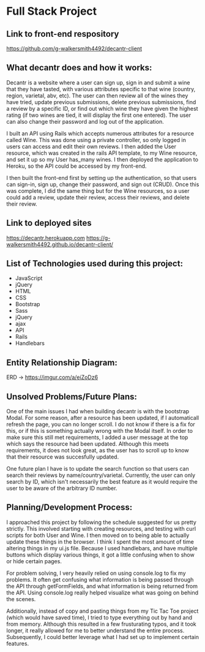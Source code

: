 # Full Stack Project

## Link to front-end respository

https://github.com/g-walkersmith4492/decantr-client

## What decantr does and how it works:

Decantr is a website where a user can sign up, sign in and submit a wine that they have tasted,
with various attributes specific to that wine (country, region, varietal, abv, etc).
The user can then review all of the wines they have tried, update previous submissions,
delete previous submissions, find a review by a specific ID, or find out which wine
they have given the highest rating (if two wines are tied, it will display the
first one entered).  The user can also change their password and log out of the application.

I built an API using Rails which accepts numerous attributes for a resource called Wine.  This was done using a private controller, so only logged in users can access and edit their own reviews.  I then added the User resource, which was created in the rails API template,
to my Wine resource, and set it up so my User has_many wines. I then deployed the application to Heroku, so the API could be accessed by my front-end.

I then built the front-end first by setting up the authentication, so that users
can sign-in, sign up, change their password, and sign out (CRUD). Once this was complete, I
did the same thing but for the Wine resources, so a user could add a review,
update their review, access their reviews, and delete their review.


## Link to deployed sites

https://decantr.herokuapp.com
https://g-walkersmith4492.github.io/decantr-client/


## List of Technologies used during this project:

- JavaScript
- jQuery
- HTML
- CSS
- Bootstrap
- Sass
- jQuery
- ajax
- API
- Rails
- Handlebars

## Entity Relationship Diagram:

ERD -> https://imgur.com/a/eiZoDz6


## Unsolved Problems/Future Plans:

One of the main issues I had when building decantr is with the bootstrap Modal.
For some reason, after a resource has been updated, if I automaticall refresh
the page, you can no longer scroll.  I do not know if there is a fix for this,
or if this is something actually wrong with the Modal itself.  In order to make sure
this still met requirements, I added a user message at the top which says the
resource had been updated.  Although this meets requirements, it does not look great,
as the user has to scroll up to know that their resource was succesfully updated.

One future plan I have is to update the search function so that users can search
their reviews by name/country/varietal.  Currently, the user can only search by ID,
which isn't necessarily the best feature as it would require the user to be
aware of the arbitrary ID number.

## Planning/Development Process:

I approached this project by following the schedule suggested for us pretty strictly.
This involved starting with creating resources, and testing with curl scripts for both
User and Wine.  I then moved on to being able to actually update these things in the
browser.  I think I spent the most amount of time altering things in my ui.js file.
Because I used handlebars, and have multiple buttons which display various things,
it got a little confusing when to show or hide certain pages.

For problem solving, I very heavily relied on using console.log to fix my problems.  It
often get confusing what information is being passed through the API through getFormFields,
and what information is being returned from the API.  Using console.log really helped
visualize what was going on behind the scenes.

Additionally, instead of copy and pasting things from my Tic Tac Toe project (which
would have saved time), I tried to type everything out by hand and from memory.
Although this resulted in a few frusturating typos, and it took longer, it really
allowed for me to better understand the entire process.  Subsequently, I could
better leverage what I had set up to implement certain features.
